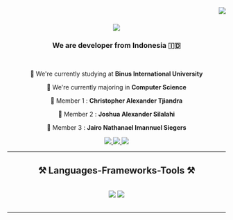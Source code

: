 <img align="right" src="https://api.visitorbadge.io/api/visitors?path=https%3A%2F%2Fgithub.com%2FJugBones&label=Visitors&countColor=%23263759" />

<h1 align="center">
    <img src="https://readme-typing-svg.herokuapp.com/?font=Righteous&size=35&center=true&vCenter=true&width=500&height=70&duration=4000&lines=Hi+There!+👋;+We're+Binusian+Developer!;" />
</h1>

<h3 align="center">We are developer from Indonesia 🇮🇩</h3>

<br/>

<div align="center">
 
 🔭 We're currently studying at **Binus International University**
 
 🌱 We're currently majoring in **Computer Science**

 </div>

 <div align="center">
 
 💪 Member 1 : **Christopher Alexander Tjiandra**
 
 💪 Member 2 : **Joshua Alexander Silalahi**

 💪 Member 3 : **Jairo Nathanael Imannuel Siegers**
 </div>
 
<div align="center"> 
  <a href="mailto:alexander.tjiandra@gmail.com">
    <img src="https://img.shields.io/badge/Gmail-333333?style=for-the-badge&logo=gmail&logoColor=red" />
  </a>
  <a href="mailto:joshua.alexander@gmail.com">
    <img src="https://img.shields.io/badge/Gmail-333333?style=for-the-badge&logo=gmail&logoColor=red" />
  </a>
  <a href="mailto:jairo.siegers@gmail.com">
    <img src="https://img.shields.io/badge/Gmail-333333?style=for-the-badge&logo=gmail&logoColor=red" />
  </a>
</div>

 <hr/>
 
<h2 align="center">⚒️ Languages-Frameworks-Tools ⚒️</h2>
<br/>
<div align="center">
    <img src="https://skillicons.dev/icons?i=vscode,github,figma,git" />
    <img src="https://skillicons.dev/icons?i=java,firebase,xml" /><br>
</div>

<br/>
<hr/>

<br/>
